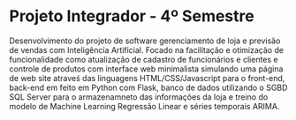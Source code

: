 # Projeto Integrador - 4º Semestre
 Desenvolvimento do projeto de software gerenciamento de loja e previsão de vendas com Inteligência Artificial.
 Focado na facilitação e otimização de funcionalidade como atualização de cadastro de funcionários e clientes e controle de produtos com interface web minimalista simulando uma página de web site atraveś das linguagens HTML/CSS/Javascript para o front-end, back-end em feito em Python com Flask, banco de dados utilizando o SGBD SQL Server para o armazenamneto das informações da loja e treino do modelo de Machine Learning Regressão Linear e séries temporais ARIMA.
